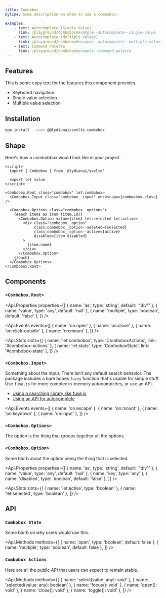 ```yaml
---
title: Combobox
byline: Some description on when to use a combobox.

examples:
    - text: Autocomplete (Single Value)
      link: /playground/combobox#example--autocomplete--single-value
    - text: Autocomplete (Multiple Values)
      link: /playground/combobox#example--autocomplete--multiple-values
    - text: Command Palette
      link: /playground/combobox#example--command-palette
---
```


<script lang="ts">
import Callout from '$helpers/components/Callout.svelte';
import Demo from '$helpers/components/Demo.svelte';
import * as Api from '$helpers/components/api';
</script>

<Demo src="/examples/combobox/autocomplete" />


## Features 
This is some copy text for the features this component provides.

- Keyboard navigation
- Single value selection
- Multiple value selection

## Installation

```bash
npm install --save @@lydianui/svelte-combobox
```

## Shape
Here's how a combobbox would look like in your project.

```svelte
<script>
  import { Combobox } from '@lydianui/svelte'
  
  export let value
</script>

<Combobox.Root class="combobox" let:combobox>
  <Combobox.Input class="combobox__input" on:escape={comboobox.close} />
  
  <Combobox.Options class="combobox__options">
    {#each items as item (item.id)}
      <Combobox.Option value={item} let:selected let:active>
        <div class="combobox__option"
             class:combobox__option--seleted={selected}
             class:combobox__option--active={active}
             disabled={item.disabled}
        >
          {item.name}
        </div>
      </Combobox.Option>
    {/each}
  </Combobox.Options>
</Combobox.Root>
```


## Components

### `<Combobox.Root>`

<Api.Properties properties={[
    { name: 'as',       type: 'string',  default: '"div"' },
    { name: 'value',    type: 'any',     default: 'null'  },
    { name: 'multiple', type: 'boolean', default: 'false' },
]} />

<Api.Events events={[
    { name: 'on:open' },
    { name: 'on:close' },
    { name: 'on:click-outside' },
    { name: 'on:mount' },
]} />

<Api.Slots slots={[
{ name: 'let:combobox', type: 'ComboboxActions', link: '#combobox-actions' },
{ name: 'let:state',    type: 'ComboboxState',   link: '#combobox-state' },
]} />

### `<Combobox.Input>`
Something about the input. There isn't any default search behavior. The package includes a
bare bones `fuzzy` function that's usable for simple stuff. Use `fuse.js` for more complex in-memory
autocompletes, or use an API.
- [Using a searching library like fuse.js](#)
- [Using an API for autocomplete](#)

<Api.Events events={[
{ name: 'on:escape' },
{ name: 'on:mount' },
{ name: 'on:keydown' },
{ name: 'on:input' },
]} />


### `<Combobox.Options>`
The option is the thing that groups together all the options.

### `<Combobox.Option>`
Some blurb about the option being the thing that is selected.

<Api.Properties properties={[
{ name: 'as',       type: 'string',  default: '"div"' },
{ name: 'value',    type: 'any',     default: 'null'  },
{ name: 'key',      type: 'any' },
{ name: 'disabled', type: 'boolean', default: 'false' },
]} />

<Api.Slots slots={[
{ name: 'let:active',   type: 'boolean' },
{ name: 'let:selected', type: 'boolean' },
]} />


## API

### `Combobox State`
Some blurb on why users would use this.

<Api.Methods methods={[
{ name: 'open', type: 'boolean', default: false },
{ name: 'multiple', type: 'boolean', default: false },
]} />


### `Combobox Actions`
Here are all the public API that users can expect to remain stable.

<Api.Methods methods={[
{ name: 'select(value: any): void' },
{ name: 'selected(value: any): boolean' },
{ name: 'focus(): void' },
{ name: 'open(): void' },
{ name: 'close(): void' },
{ name: 'toggle(): void' },
]} />
